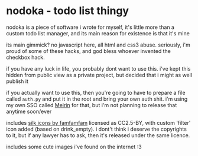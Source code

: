 # nodoka - todo list thingy

nodoka is a piece of software i wrote for myself, it's little more than a custom
todo list manager, and its main reason for existence is that it's mine

its main gimmick? no javascript here, all html and css3 abuse. seriously,
i'm proud of some of these hacks, and god bless whoever invented the checkbox hack.

if you have any luck in life, you probably dont want to use this. i've kept this
hidden from public view as a private project, but decided that i might as well
publish it

if you actually want to use this, then you're going to have to prepare a file
called `auth.py` and put it in the root and bring your own auth shit. i'm using
my own SSO called [Meirin](//mrn.szy.lol) for that, but i'm not planning to
release that anytime soon/ever

includes [silk icons by famfamfam](http://famfamfam.com/lab/icons/silk/)
licensed as CC2.5-BY, with custom 'filter' icon added (based on drink_empty).
i dont't think i deserve the copyrights to it, but if any lawyer has to ask,
then it's released under the same licence.

includes some cute images i've found on the internet :3